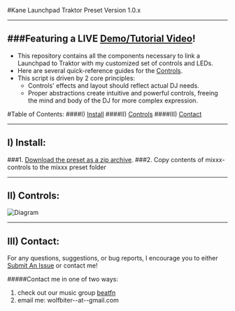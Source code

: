 #Kane Launchpad Traktor Preset
Version 1.0.x

------------------------
###Featuring a LIVE [Demo/Tutorial Video](https://youtu.be/dpdWzb0PEWo)!
------------------------

+ This repository contains all the components necessary to link a Launchpad to Traktor with
my customized set of controls and LEDs.
+ Here are several quick-reference guides for the [Controls](#ii-controls).
+ This script is driven by 2 core principles:
  - Controls' effects and layout should reflect actual DJ needs.
  - Proper abstractions create intuitive and powerful controls, freeing the mind and body of the DJ for more complex expression.

#Table of Contents:
####I) [Install](#i-install)
####II) [Controls](#ii-controls)
####III) [Contact](#iii-contact)

------------------------
## I) Install:
###1. [Download the preset as a zip archive](https://github.com/wolfbiter/kane-launchpad-traktor/archive/master.zip).
###2. Copy contents of mixxx-controls to the mixxx preset folder

------------------------
## II) Controls:
![Diagram](https://raw.github.com/wolfbiter/kane-launchpad-traktor/master/launchpad-diagram%20backup.PNG)

------------------------
## III) Contact:
For any questions, suggestions, or bug reports, I encourage you to either [Submit An Issue](https://github.com/wolfbiter/kane-launchpad-traktor/issues?state=open) or contact me!

#####Contact me in one of two ways:
1. check out our music group [beatfn](http://beatfn.com)
2. email me: wolfbiter--at--gmail.com
